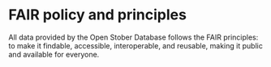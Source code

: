 # FAIR policy and principles

All data provided by the Open Stober Database follows the FAIR principles: to make it findable, accessible, interoperable, and reusable, making it public and available for everyone.

